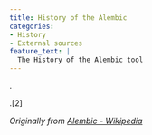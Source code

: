 ```yaml
---
title: History of the Alembic
categories:
- History
- External sources
feature_text: |
  The History of the Alembic tool
---
```


.

<!-- more -->

.[2]

_Originally from [Alembic - Wikipedia](https://en.wikipedia.org/wiki/Alembic)_
